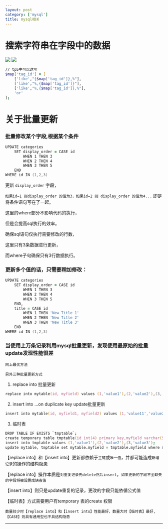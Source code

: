 ```yaml
---
layout: post
category: ['mysql']
title: mysql相关
---
```

# 搜索字符串在字段中的数据
![](https://ws1.sinaimg.cn/large/95bc1052gy1fxq1wstz1cj20m006kwem.jpg)
![](https://ws1.sinaimg.cn/large/95bc1052gy1fxq1wsxl3ij20e706v0su.jpg)
```zsh
// tp5中可以这写
$map['tag_id'] = [
    ['like',"{$map['tag_id']},%"],
    ['like',"%,{$map['tag_id']}"],
    ['like',"%,{$map['tag_id']},%"],
    'or'
];
```

# 关于批量更新
### 批量修改某个字段,根据某个条件
```zsh
UPDATE categories 
    SET display_order = CASE id 
        WHEN 1 THEN 3 
        WHEN 2 THEN 4 
        WHEN 3 THEN 5 
    END
WHERE id IN (1,2,3)
```
更新 `display_order` 字段，

`如果id=1 则display_order 的值为3，如果id=2 则 display_order 的值为4...`
即是将条件语句写在了一起。

这里的where部分不影响代码的执行，

但是会提高sql执行的效率。

确保sql语句仅执行需要修改的行数，

这里只有3条数据进行更新，

而where子句确保只有3行数据执行。

### 更新多个值的话，只需要稍加修改：
```zsh
UPDATE categories 
    SET display_order = CASE id 
        WHEN 1 THEN 3 
        WHEN 2 THEN 4 
        WHEN 3 THEN 5 
    END, 
    title = CASE id 
        WHEN 1 THEN 'New Title 1'
        WHEN 2 THEN 'New Title 2'
        WHEN 3 THEN 'New Title 3'
    END
WHERE id IN (1,2,3)
```

### 当使用上万条记录利用mysql批量更新，发现使用最原始的批量update发现性能很差

`网上最优方法`

`另外三种批量更新方式`

1. replace into 批量更新

```zsh
replace into mytable(id, myfield) values (1,'value1'),(2,'value2'),(3,'value3');
```

2. insert into ...on duplicate key update批量更新

```zsh
insert into mytable(id, myfield1, myfield2) values (1,'value11','value21'),(2,'value12','value22'),(3,'value13','value23') on duplicate key update myfield1=values(myfield2),values(myfield2)+values(id);
```
3. 临时表
```zsh
DROP TABLE IF EXISTS `tmptable`;
create temporary table tmptable(id int(4) primary key,myfield varchar(50));
insert into tmptable values (1,'value1'),(2,'value2'),(3,'value3');
update mytable, tmptable set mytable.myfield = tmptable.myfield where mytable.i
```

【replace into】和【insert into】更新都依赖于`主键`或`唯一值`，并都可能造成`新增记录`的操作的结构隐患

【replace into】操作本质是`对重复记录先delete然后insert`，`如果更新的字段不全缺失的字段将被设置成缺省值`

【insert into】则只是update重复的记录，更改的字段只能依循公式值

【临时表】方式需要用户有temporary 表的create 权限

 `数量较少时【replace into】和【insert into】性能最好，数量大时【临时表】最好, 【CASE】则具有通用型也不具结构隐患`

 ------